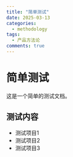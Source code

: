 ```yaml
---
title: "简单测试"
date: 2025-03-13
categories:
  - methodology
tags:
  - 产品方法论
comments: true
---
```


# 简单测试

这是一个简单的测试文档。

## 测试内容

- 测试项目1
- 测试项目2
- 测试项目3